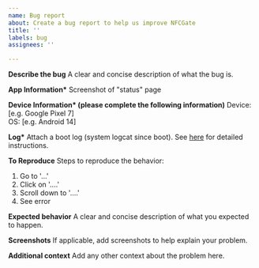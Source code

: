 ```yaml
---
name: Bug report
about: Create a bug report to help us improve NFCGate
title: ''
labels: bug
assignees: ''

---
```


**Describe the bug**
A clear and concise description of what the bug is.

**App Information\***
Screenshot of "status" page

**Device Information\* (please complete the following information)**
 Device: [e.g. Google Pixel 7]  
 OS: [e.g. Android 14]

**Log\***
Attach a boot log (system logcat since boot). See [here](https://www.xda-developers.com/how-to-take-logs-android/#system-logs) for detailed instructions.

**To Reproduce**
Steps to reproduce the behavior:
1. Go to '...'
2. Click on '....'
3. Scroll down to '....'
4. See error

**Expected behavior**
A clear and concise description of what you expected to happen.

**Screenshots**
If applicable, add screenshots to help explain your problem.

**Additional context**
Add any other context about the problem here.

